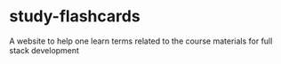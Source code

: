 # study-flashcards
A website to help one learn terms related to the course materials for full stack development
